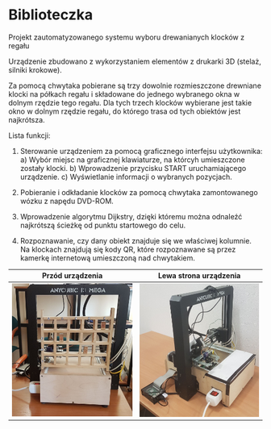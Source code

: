 # Biblioteczka

Projekt zautomatyzowanego systemu wyboru drewanianych klocków z regału

Urządzenie zbudowano z wykorzystaniem elementów z drukarki 3D (stelaż, silniki krokowe).

Za pomocą chwytaka pobierane są trzy dowolnie rozmieszczone drewniane klocki na półkach regału i składowane do jednego wybranego okna w dolnym rzędzie tego regału. Dla tych trzech klocków wybierane jest takie okno w dolnym rzędzie regału, do którego trasa od tych obiektów jest najkrótsza.

Lista funkcji:

1. Sterowanie urządzeniem za pomocą graficznego interfejsu użytkownika:
    a) Wybór miejsc na graficznej klawiaturze, na którcyh umieszczone zostały klocki.
    b) Wprowadzenie przycisku START uruchamiającego urządzenie.
    c) Wyświetlanie informacji o wybranych pozycjach.

2. Pobieranie i odkładanie klocków za pomocą chwytaka zamontowanego wózku z napędu DVD-ROM.

3. Wprowadzenie algorytmu Dijkstry, dzięki któremu można odnaleźć najkrótszą ścieżkę od punktu startowego do celu.

4. Rozpoznawanie, czy dany obiekt znajduje się we właściwej kolumnie. Na klockach znajdują się kody QR, które rozpoznawane są przez kamerkę internetową umieszczoną nad chwytakiem.

|Przód urządzenia | Lewa strona urządzenia|
|-----------------|------------------------|
|![alt text1](https://github.com/ArminD93/Biblioteczka/blob/dev/images/biblioteczka2.jpg?raw=true) | ![alt text2](https://github.com/ArminD93/Biblioteczka/blob/dev/images/biblioteczka1.jpg?raw=true)|




